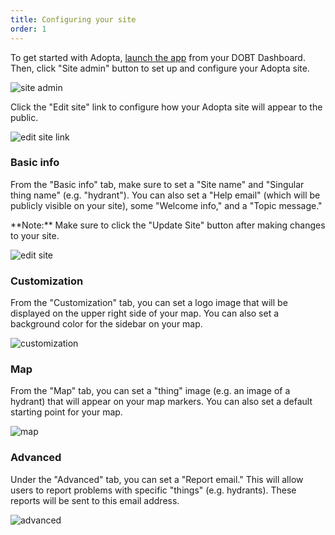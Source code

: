 ```yaml
---
title: Configuring your site
order: 1
---
```


To get started with Adopta, [launch the app](/articles/your_account/applications/managing_applications.html#launching-an-application) from your DOBT Dashboard. Then, click "Site admin" button to set up and configure your Adopta site.

![site admin](../images/site_admin.png)

Click the "Edit site" link to configure how your Adopta site will appear to the public.

![edit site link](../images/edit_site_link.png)

### Basic info

From the "Basic info" tab, make sure to set a "Site name" and "Singular thing name" (e.g. "hydrant"). You can also set a "Help email" (which will be publicly visible on your site), some "Welcome info," and a "Topic message."

<div class='alert'>
    **Note:** Make sure to click the "Update Site" button after making changes to your site.
</div>

![edit site](../images/basic_info.png)

### Customization

From the "Customization" tab, you can set a logo image that will be displayed on the upper right side of your map. You can also set a background color for the sidebar on your map.

![customization](../images/customization.png)

### Map

From the "Map" tab, you can set a "thing" image (e.g. an image of a hydrant) that will appear on your map markers. You can also set a default starting point for your map.

![map](../images/map.png)

### Advanced

Under the "Advanced" tab, you can set a "Report email." This will allow users to report problems with specific "things" (e.g. hydrants). These reports will be sent to this email address.

![advanced](../images/advanced.png)
